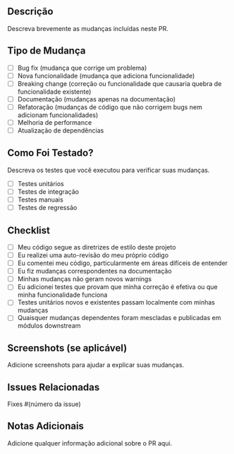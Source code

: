 ## Descrição

Descreva brevemente as mudanças incluídas neste PR.

## Tipo de Mudança

- [ ] Bug fix (mudança que corrige um problema)
- [ ] Nova funcionalidade (mudança que adiciona funcionalidade)
- [ ] Breaking change (correção ou funcionalidade que causaria quebra de funcionalidade existente)
- [ ] Documentação (mudanças apenas na documentação)
- [ ] Refatoração (mudanças de código que não corrigem bugs nem adicionam funcionalidades)
- [ ] Melhoria de performance
- [ ] Atualização de dependências

## Como Foi Testado?

Descreva os testes que você executou para verificar suas mudanças.

- [ ] Testes unitários
- [ ] Testes de integração
- [ ] Testes manuais
- [ ] Testes de regressão

## Checklist

- [ ] Meu código segue as diretrizes de estilo deste projeto
- [ ] Eu realizei uma auto-revisão do meu próprio código
- [ ] Eu comentei meu código, particularmente em áreas difíceis de entender
- [ ] Eu fiz mudanças correspondentes na documentação
- [ ] Minhas mudanças não geram novos warnings
- [ ] Eu adicionei testes que provam que minha correção é efetiva ou que minha funcionalidade funciona
- [ ] Testes unitários novos e existentes passam localmente com minhas mudanças
- [ ] Quaisquer mudanças dependentes foram mescladas e publicadas em módulos downstream

## Screenshots (se aplicável)

Adicione screenshots para ajudar a explicar suas mudanças.

## Issues Relacionadas

Fixes #(número da issue)

## Notas Adicionais

Adicione qualquer informação adicional sobre o PR aqui.
